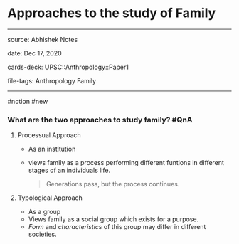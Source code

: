 # Approaches to the study of Family

---

source: Abhishek Notes

date: Dec 17, 2020 

cards-deck: UPSC::Anthropology::Paper1

file-tags: Anthropology Family

---

#notion #new

### What are the two approaches to study family? #QnA

1. Processual Approach
    - As an institution
    - views family as a process performing different funtions in different stages of an individuals life.

        > Generations pass, but the process continues.

2. Typological Approach
    - As a group
    - Views family as a social group which exists for a purpose.
    - *Form* and *characteristics* of this group may differ in different societies.